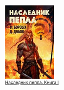 ![](Наследник%20пепла.%20Книга%20I.jpg)  
[Наследник пепла. Книга I](Наследник%20пепла.%20Книга%20I.md)
